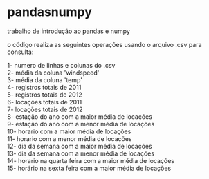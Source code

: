 # pandasnumpy
trabalho de introdução ao pandas e numpy<br>

o código realiza as seguintes operações usando o arquivo .csv para consulta:<br>

1- numero de linhas e colunas do .csv<br>
2- média da coluna 'windspeed'<br>
3- média da coluna 'temp'<br>
4- registros totais de 2011<br>
5- registros totais de 2012<br>
6- locações totais de 2011<br>
7- locações totais de 2012<br>
8- estação do ano com a maior média de locações<br>
9- estação do ano com a menor média de locações<br>
10- horario com a maior média de locações<br>
11- horario com a menor média de locações<br>
12- dia da semana com a maior média de locações<br>
13- dia da semana com a menor média de locações<br>
14- horario na quarta feira com a maior média de locações<br>
15- horário na sexta feira com a maior média de locações<br>
